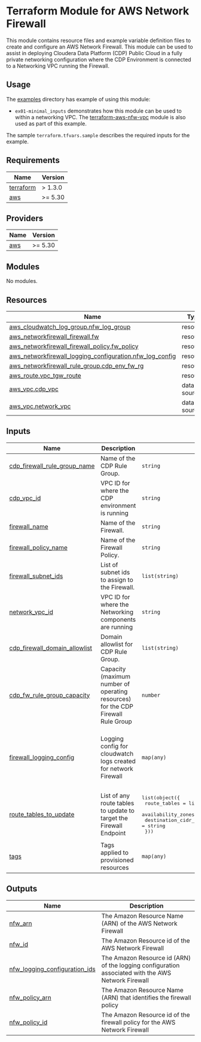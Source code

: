 <!-- BEGIN_TF_DOCS -->
# Terraform Module for AWS Network Firewall

This module contains resource files and example variable definition files to create and configure an AWS Network Firewall. This module can be used to assist in deploying Cloudera Data Platform (CDP) Public Cloud in a fully private networking configuration where the CDP Environment is connected to a Networking VPC running the Firewall.

## Usage

The [examples](./examples) directory has example of using this module:

* `ex01-minimal_inputs` demonstrates how this module can be used to within a networking VPC. The [terraform-aws-nfw-vpc](../../../terraform-aws-nfw-vpc/README.md) module is also used as part of this example.

The sample `terraform.tfvars.sample` describes the required inputs for the example.

## Requirements

| Name | Version |
|------|---------|
| <a name="requirement_terraform"></a> [terraform](#requirement\_terraform) | > 1.3.0 |
| <a name="requirement_aws"></a> [aws](#requirement\_aws) | >= 5.30 |

## Providers

| Name | Version |
|------|---------|
| <a name="provider_aws"></a> [aws](#provider\_aws) | >= 5.30 |

## Modules

No modules.

## Resources

| Name | Type |
|------|------|
| [aws_cloudwatch_log_group.nfw_log_group](https://registry.terraform.io/providers/hashicorp/aws/latest/docs/resources/cloudwatch_log_group) | resource |
| [aws_networkfirewall_firewall.fw](https://registry.terraform.io/providers/hashicorp/aws/latest/docs/resources/networkfirewall_firewall) | resource |
| [aws_networkfirewall_firewall_policy.fw_policy](https://registry.terraform.io/providers/hashicorp/aws/latest/docs/resources/networkfirewall_firewall_policy) | resource |
| [aws_networkfirewall_logging_configuration.nfw_log_config](https://registry.terraform.io/providers/hashicorp/aws/latest/docs/resources/networkfirewall_logging_configuration) | resource |
| [aws_networkfirewall_rule_group.cdp_env_fw_rg](https://registry.terraform.io/providers/hashicorp/aws/latest/docs/resources/networkfirewall_rule_group) | resource |
| [aws_route.vpc_tgw_route](https://registry.terraform.io/providers/hashicorp/aws/latest/docs/resources/route) | resource |
| [aws_vpc.cdp_vpc](https://registry.terraform.io/providers/hashicorp/aws/latest/docs/data-sources/vpc) | data source |
| [aws_vpc.network_vpc](https://registry.terraform.io/providers/hashicorp/aws/latest/docs/data-sources/vpc) | data source |

## Inputs

| Name | Description | Type | Default | Required |
|------|-------------|------|---------|:--------:|
| <a name="input_cdp_firewall_rule_group_name"></a> [cdp\_firewall\_rule\_group\_name](#input\_cdp\_firewall\_rule\_group\_name) | Name of the CDP Rule Group. | `string` | n/a | yes |
| <a name="input_cdp_vpc_id"></a> [cdp\_vpc\_id](#input\_cdp\_vpc\_id) | VPC ID for where the CDP environment is running | `string` | n/a | yes |
| <a name="input_firewall_name"></a> [firewall\_name](#input\_firewall\_name) | Name of the Firewall. | `string` | n/a | yes |
| <a name="input_firewall_policy_name"></a> [firewall\_policy\_name](#input\_firewall\_policy\_name) | Name of the Firewall Policy. | `string` | n/a | yes |
| <a name="input_firewall_subnet_ids"></a> [firewall\_subnet\_ids](#input\_firewall\_subnet\_ids) | List of subnet ids to assign to the Firewall. | `list(string)` | n/a | yes |
| <a name="input_network_vpc_id"></a> [network\_vpc\_id](#input\_network\_vpc\_id) | VPC ID for where the Networking components are running | `string` | n/a | yes |
| <a name="input_cdp_firewall_domain_allowlist"></a> [cdp\_firewall\_domain\_allowlist](#input\_cdp\_firewall\_domain\_allowlist) | Domain allowlist for CDP Rule Group. | `list(string)` | <pre>[<br/>  "cloudera.com"<br/>]</pre> | no |
| <a name="input_cdp_fw_rule_group_capacity"></a> [cdp\_fw\_rule\_group\_capacity](#input\_cdp\_fw\_rule\_group\_capacity) | Capacity (maximum number of operating resources) for the CDP Firewall Rule Group | `number` | `300` | no |
| <a name="input_firewall_logging_config"></a> [firewall\_logging\_config](#input\_firewall\_logging\_config) | Logging config for cloudwatch logs created for network Firewall | `map(any)` | <pre>{<br/>  "alert": {<br/>    "retention_in_days": 3<br/>  },<br/>  "flow": {<br/>    "retention_in_days": 1<br/>  }<br/>}</pre> | no |
| <a name="input_route_tables_to_update"></a> [route\_tables\_to\_update](#input\_route\_tables\_to\_update) | List of any route tables to update to target the Firewall Endpoint | <pre>list(object({<br/>    route_tables           = list(string)<br/>    availability_zones     = optional(list(string))<br/>    destination_cidr_block = string<br/>  }))</pre> | `[]` | no |
| <a name="input_tags"></a> [tags](#input\_tags) | Tags applied to provisioned resources | `map(any)` | `{}` | no |

## Outputs

| Name | Description |
|------|-------------|
| <a name="output_nfw_arn"></a> [nfw\_arn](#output\_nfw\_arn) | The Amazon Resource Name (ARN) of the AWS Network Firewall |
| <a name="output_nfw_id"></a> [nfw\_id](#output\_nfw\_id) | The Amazon Resource id of the AWS Network Firewall |
| <a name="output_nfw_logging_configuration_ids"></a> [nfw\_logging\_configuration\_ids](#output\_nfw\_logging\_configuration\_ids) | The Amazon Resource id (ARN) of the logging configuration associated with the AWS Network Firewall |
| <a name="output_nfw_policy_arn"></a> [nfw\_policy\_arn](#output\_nfw\_policy\_arn) | The Amazon Resource Name (ARN) that identifies the firewall policy |
| <a name="output_nfw_policy_id"></a> [nfw\_policy\_id](#output\_nfw\_policy\_id) | The Amazon Resource id of the firewall policy for the AWS Network Firewall |
<!-- END_TF_DOCS -->